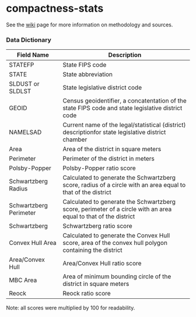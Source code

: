 # compactness-stats

See the [wiki](https://github.com/cicero-data/compactness-stats/wiki) page for more information on methodology and sources.

### Data Dictionary

| Field Name  | Description |
| ------------- | ------------- |
| STATEFP  | State FIPS code  |
| STATE  | State abbreviation |
| SLDUST or SLDLST  | State legislative district code  |
| GEOID | Census geoidentifier, a concatentation of the state FIPS code and state legislative district code  |
| NAMELSAD | Current name of the legal/statistical (district) descriptionfor state legislative district chamber  |
| Area | Area of the district in square meters  |
| Perimeter | Perimeter of the district in meters  |
| Polsby-Popper | Polsby-Popper ratio score  |
| Schwartzberg Radius | Calculated to generate the Schwartzberg score, radius of a circle with an area equal to that of the district  |
| Schwartzberg Perimeter | Calculated to generate the Schwartzberg score, perimeter of a circle with an area equal to that of the district  |
| Schwartzberg | Schwartzberg ratio score  |
| Convex Hull Area | Calculated to generate the Convex Hull score, area of the convex hull polygon containing the district  |
| Area/Convex Hull | Area/Convex Hull ratio score  |
| MBC Area | Area of minimum bounding circle of the district in square meters  |
| Reock | Reock ratio score  |

Note: all scores were multiplied by 100 for readability.
